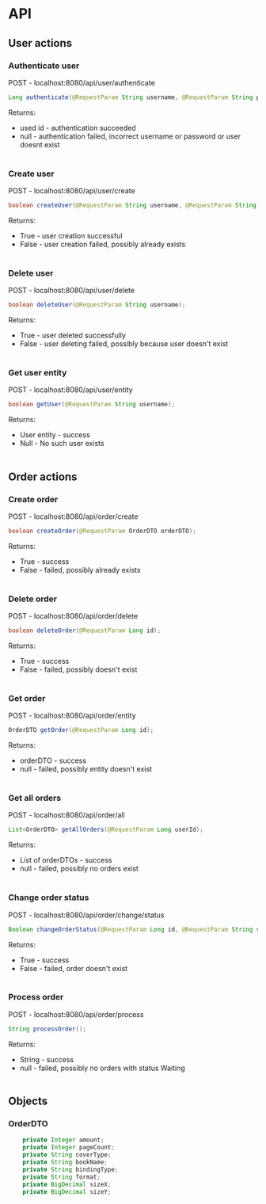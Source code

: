 # API
## User actions

### Authenticate user
POST - localhost:8080/api/user/authenticate
```java
Long authenticate(@RequestParam String username, @RequestParam String password);
```
Returns:<br>
- used id - authentication succeeded
- null - authentication failed, incorrect username or password or user doesnt exist
<br><br>

### Create user
POST - localhost:8080/api/user/create
```java
boolean createUser(@RequestParam String username, @RequestParam String password);
```
Returns:<br>
- True - user creation successful
- False - user creation failed, possibly already exists
<br><br>

### Delete user
POST - localhost:8080/api/user/delete
```java
boolean deleteUser(@RequestParam String username);
```
Returns:<br>
- True - user deleted successfully
- False - user deleting failed, possibly because user doesn't exist
<br><br>

### Get user entity
POST - localhost:8080/api/user/entity
```java
boolean getUser(@RequestParam String username);
```
Returns:<br>
- User entity - success
- Null - No such user exists
<br><br>


## Order actions

### Create order
POST - localhost:8080/api/order/create
```java
boolean createOrder(@RequestParam OrderDTO orderDTO);
```
Returns:<br>
- True - success
- False - failed, possibly already exists
<br><br>

### Delete order
POST - localhost:8080/api/order/delete
```java
boolean deleteOrder(@RequestParam Long id);
```
Returns:<br>
- True - success
- False - failed, possibly doesn't exist
<br><br>

### Get order
POST - localhost:8080/api/order/entity
```java
OrderDTO getOrder(@RequestParam Long id);
```
Returns:<br>
- orderDTO - success
- null - failed, possibly entity doesn't exist
<br><br>

### Get all orders
POST - localhost:8080/api/order/all
```java
List<OrderDTO> getAllOrders(@RequestParam Long userId);
```
Returns:<br>
- List of orderDTOs - success
- null - failed, possibly no orders exist
<br><br>

### Change order status
POST - localhost:8080/api/order/change/status
```java
Boolean changeOrderStatus(@RequestParam Long id, @RequestParam String status);
```
Returns:<br>
- True - success
- False - failed, order doesn't exist
<br><br>

### Process order
POST - localhost:8080/api/order/process
```java
String processOrder();
```

Returns:<br>
- String - success
- null - failed, possibly no orders with status Waiting
<br><br>

## Objects
### OrderDTO
```java
    private Integer amount;
    private Integer pageCount;
    private String coverType;
    private String bookName;
    private String bindingType;
    private String format;
    private BigDecimal sizeX;
    private BigDecimal sizeY;
```